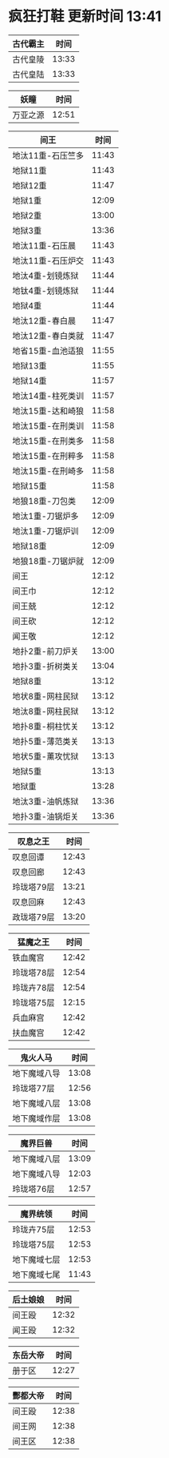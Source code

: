 # 疯狂打鞋 更新时间 13:41

| 古代霸主   | 时间    |
|--------|-------|
| 古代皇陵 | 13:33 |
| 古代皇陆 | 13:33 |

| 妖瞳   | 时间    |
|--------|-------|
| 万亚之源 | 12:51 |

| 间王   | 时间    |
|--------|-------|
| 地汰11重-石压竺多 | 11:43 |
| 地狱11重 | 11:43 |
| 地狱12重 | 11:47 |
| 地狱1重 | 12:09 |
| 地狱2重 | 13:00 |
| 地狱3重 | 13:36 |
| 地汰11重-石压晨 | 11:43 |
| 地汰11重-石压炉交 | 11:43 |
| 地汰4重-划镜炼狱 | 11:44 |
| 地钛4重-划镜炼狱 | 11:44 |
| 地狱4重 | 11:44 |
| 地汰12重-春白晨 | 11:47 |
| 地汰12重-春白类就 | 11:47 |
| 地省15重-血池适狼 | 11:55 |
| 地狱13重 | 11:55 |
| 地狱14重 | 11:57 |
| 地汰14重-柱死类训 | 11:57 |
| 地汰15重-达和崎狼 | 11:58 |
| 地汰15重-在刑类训 | 11:58 |
| 地汰15重-在刑类多 | 11:58 |
| 地汰15重-在刑粹多 | 11:58 |
| 地汰15重-在刑崎多 | 11:58 |
| 地狱15重 | 11:58 |
| 地狼18重-刀包类 | 12:09 |
| 地汰1重-刀锯炉多 | 12:09 |
| 地汰1重-刀锯炉训 | 12:09 |
| 地狱18重 | 12:09 |
| 地狼18重-刀锯炉就 | 12:09 |
| 间王 | 12:12 |
| 间王巾 | 12:12 |
| 间王兢 | 12:12 |
| 间王砍 | 12:12 |
| 闻王敬 | 12:12 |
| 地扑2重-前刀炉关 | 13:00 |
| 地扑3重-折树类关 | 13:04 |
| 地狱8重 | 13:12 |
| 地状8重-网柱民狱 | 13:12 |
| 地汰8重-网柱民狱 | 13:12 |
| 地扑8重-桐柱忧关 | 13:12 |
| 地扑5重-薄范类关 | 13:13 |
| 地状5重-薰攻忧狱 | 13:13 |
| 地狱5重 | 13:13 |
| 地狱重 | 13:28 |
| 地汰3重-油帆炼狱 | 13:36 |
| 地扑3重-油锅炬关 | 13:36 |

| 叹息之王   | 时间    |
|--------|-------|
| 叹息回谭 | 12:43 |
| 叹息回廊 | 12:43 |
| 玲珑塔79层 | 13:21 |
| 叹息回麻 | 12:43 |
| 政珑塔79层 | 13:20 |

| 猛魔之王   | 时间    |
|--------|-------|
| 铁血魔宫 | 12:42 |
| 玲珑塔78层 | 12:54 |
| 玲珑卉78层 | 12:54 |
| 玲珑塔75层 | 12:15 |
| 兵血麻宫 | 12:42 |
| 扶血魔宫 | 12:42 |

| 鬼火人马   | 时间    |
|--------|-------|
| 地下魔域八导 | 13:08 |
| 玲珑塔77层 | 12:56 |
| 地下魔域八层 | 13:08 |
| 地下魔域作层 | 13:08 |

| 魔界巨兽   | 时间    |
|--------|-------|
| 地下魔域八层 | 13:09 |
| 地下魔域八导 | 12:03 |
| 玲珑塔76层 | 12:57 |

| 魔界统领   | 时间    |
|--------|-------|
| 玲珑卉75层 | 12:53 |
| 玲珑塔75层 | 12:53 |
| 地下魔域七层 | 12:53 |
| 地下魔域七尾 | 11:43 |

| 后土娘娘   | 时间    |
|--------|-------|
| 间王殴 | 12:32 |
| 闻王殴 | 12:32 |

| 东岳大帝   | 时间    |
|--------|-------|
| 册于区 | 12:27 |

| 酆都大帝   | 时间    |
|--------|-------|
| 间王殴 | 12:38 |
| 间王网 | 12:38 |
| 间王区 | 12:38 |